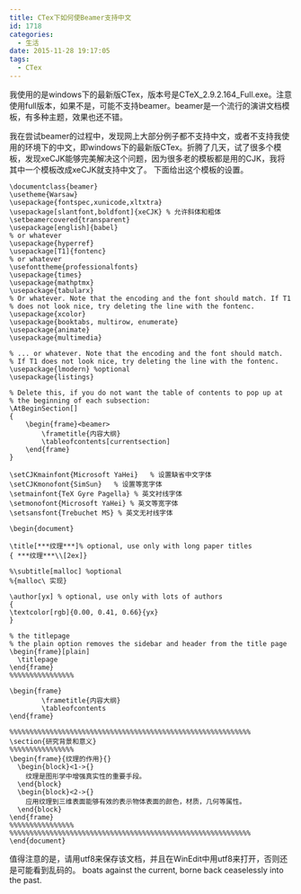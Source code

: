 ```yaml
---
title: CTex下如何使Beamer支持中文
id: 1718
categories:
  - 生活
date: 2015-11-28 19:17:05
tags:
  - CTex
---
```


我使用的是windows下的最新版CTex，版本号是CTeX_2.9.2.164_Full.exe。注意使用full版本，如果不是，可能不支持beamer。beamer是一个流行的演讲文档模板，有多种主题，效果也还不错。

我在尝试beamer的过程中，发现网上大部分例子都不支持中文，或者不支持我使用的环境下的中文，即windows下的最新版CTex。折腾了几天，试了很多个模板，发现xeCJK能够完美解决这个问题，因为很多老的模板都是用的CJK，我将其中一个模板改成xeCJK就支持中文了。
 下面给出这个模板的设置。  


``` stylus
\documentclass{beamer}
\usetheme{Warsaw}
\usepackage{fontspec,xunicode,xltxtra}
\usepackage[slantfont,boldfont]{xeCJK} % 允许斜体和粗体
\setbeamercovered{transparent}
\usepackage[english]{babel}
% or whatever
\usepackage{hyperref}
\usepackage[T1]{fontenc}
% or whatever
\usefonttheme{professionalfonts}
\usepackage{times}
\usepackage{mathptmx}
\usepackage{tabularx}
% Or whatever. Note that the encoding and the font should match. If T1
% does not look nice, try deleting the line with the fontenc.
\usepackage{xcolor}
\usepackage{booktabs, multirow, enumerate}
\usepackage{animate}
\usepackage{multimedia}

% ... or whatever. Note that the encoding and the font should match.
% If T1 does not look nice, try deleting the line with the fontenc.
\usepackage{lmodern} %optional
\usepackage{listings}

% Delete this, if you do not want the table of contents to pop up at
% the beginning of each subsection:
\AtBeginSection[]
{
    \begin{frame}<beamer>
        \frametitle{内容大纲}
        \tableofcontents[currentsection]
    \end{frame}
}

\setCJKmainfont{Microsoft YaHei}   % 设置缺省中文字体
\setCJKmonofont{SimSun}   % 设置等宽字体
\setmainfont{TeX Gyre Pagella} % 英文衬线字体
\setmonofont{Microsoft YaHei} % 英文等宽字体
\setsansfont{Trebuchet MS} % 英文无衬线字体

\begin{document}

\title[***纹理***]% optional, use only with long paper titles
{ ***纹理***\\[2ex]}

%\subtitle[malloc] %optional
%{malloc\ 实现}

\author[yx] % optional, use only with lots of authors
{
\textcolor[rgb]{0.00, 0.41, 0.66}{yx}
}

% the titlepage
% the plain option removes the sidebar and header from the title page
\begin{frame}[plain]
  \titlepage
\end{frame}
%%%%%%%%%%%%%%%%

\begin{frame}
        \frametitle{内容大纲}
        \tableofcontents
\end{frame}

%%%%%%%%%%%%%%%%%%%%%%%%%%%%%%%%%%%%%%%%%%%%%%%%%%%%%%%%%%%%
\section{研究背景和意义}
%%%%%%%%%%%%%%%%
\begin{frame}{纹理的作用}{}
  \begin{block}<1->{}
    纹理是图形学中增强真实性的重要手段。
  \end{block}
  \begin{block}<2->{}
    应用纹理到三维表面能够有效的表示物体表面的颜色，材质，几何等属性。
  \end{block}
\end{frame}
%%%%%%%%%%%%%%%%
%%%%%%%%%%%%%%%%%%%%%%%%%%%%%%%%%%%%%%%%%%%%%%%%%%%%%%%%%%%%
\end{document}
```

值得注意的是，请用utf8来保存该文档，并且在WinEdit中用utf8来打开，否则还是可能看到乱码的。 
boats against the current, borne back ceaselessly into the past.